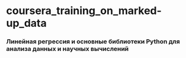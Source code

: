 # coursera_training_on_marked-up_data

### Линейная регрессия и основные библиотеки Python для анализа данных и научных вычислений
